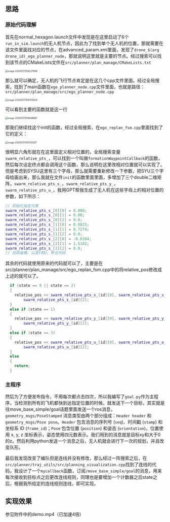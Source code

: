 ## 思路

### 原始代码理解

首先在normal_hexagon.launch文件中发现是在这里启动了6个`run_in_sim.launch`的无人机节点，因此为了找到单个无人机的位置，那就需要在该文件里面找对应的节点，在advanced_param.xml里面，发现了`drone_$(arg drone_id)_ego_planner_node`，那就说明这里就是主要的节点。经过搜索可以找到该节点的CMakeLists文件在`src/planner/plan_manage/CMakeLists.txt`

<img src="/Users/LYU/Library/Application Support/typora-user-images/image-20240721104227946.png" alt="image-20240721104227946" style="zoom:50%;" />

那么就可以确定，无人机的飞行节点肯定是在这几个cpp文件里面。经过全局搜索，找到了main函数在`ego_planner_node.cpp`文件里面，也就是路径：`src/planner/plan_manage/src/ego_planner_node.cpp`

<img src="/Users/LYU/Library/Application Support/typora-user-images/image-20240721104755504.png" alt="image-20240721104755504" style="zoom:50%;" />

可以看到主要的函数就是这一行

<img src="/Users/LYU/Library/Application Support/typora-user-images/image-20240721104848661.png" alt="image-20240721104848661" style="zoom:50%;" />

那我们继续找这个init的函数，经过全局搜索，在`ego_replan_fsm.cpp`里面找到了它的定义：

<img src="/Users/LYU/Library/Application Support/typora-user-images/image-20240721105134287.png" alt="image-20240721105134287" style="zoom:50%;" />

很明显六角形就在在这里面定义相对位置的，全局搜索变量`swarm_relative_pts_`，可以找到一个叫做`formationWaypointCallback`的函数，然后每次设定终点都会调用这个函数，那么说明在这里改相对位置就可以实现了。但是考虑到SYSU这里有三个字母，那么就需要重新修改一下参数，把SYU三个字母给画出来，那么我就在文件`init`的函数里面里面，多增加了三个double二维矩阵，`swarm_relative_pts_s_`，`swarm_relative_pts_y_`，`swarm_relative_pts_u_`，我用GPT帮我生成了无人机在这些字母上的相对位置的参数，如下所示：

```c++
// 初始化指定元素
swarm_relative_pts_s_[0][0] = 0.000;
swarm_relative_pts_s_[0][1] = 0.00;
swarm_relative_pts_s_[0][2] = 0.0;
swarm_relative_pts_s_[1][0] = 0.8825;
swarm_relative_pts_s_[1][1] = 0.7274;
swarm_relative_pts_s_[1][2] = 0.0;
swarm_relative_pts_s_[2][0] = -0.0104;
swarm_relative_pts_s_[2][1] = 1.5182;
swarm_relative_pts_s_[2][2] = 0.0;
// 后续省略，以及Y和U，参见代码
```

其余的代码就使用原来的代码就可以了，主要是在src/planner/plan_manage/src/ego_replan_fsm.cpp中的将relative_pos修改成上述的就可以了。

```cpp
  if (state == 0 || state == 2)
  {
    relative_pos << swarm_relative_pts_s_[id][0], swarm_relative_pts_s_[id][1],
        swarm_relative_pts_s_[id][2];
  }
  else if (state == 1)
  {
    relative_pos << swarm_relative_pts_y_[id][0], swarm_relative_pts_y_[id][1],
        swarm_relative_pts_y_[id][2];
  }
  else if (state == 3)
  {
    relative_pos << swarm_relative_pts_u_[id][0], swarm_relative_pts_u_[id][1],
        swarm_relative_pts_u_[id][2];
  }
  else
  {
    return;
  }
```

### 主程序

然后为了方便发布指令，不用每次都点击四次，所以我编写了`goal.py`作为主程序，当检测到所有的飞机都快到达指定位置的时候，就发送下一个目标，其实就是往move_base_simple/goal话题里面发送一个ros消息，`geometry_msgs/PoseStamped` 消息类型由两个部分组成：`Header header` 和 `geometry_msgs/Pose pose`。`Header` 包含消息的序列号 (`seq`)、时间戳 (`stamp`) 和坐标系 ID (`frame_id`)；`Pose` 包含位置 (`position`) 和姿态 (`orientation`)，位置使用 x, y, z 坐标表示，姿态使用四元数表示。我们用到的消息就是目标xy和大于0的z。然后利用python发送一个消息之后，无人机就会进行下一次的规划，并且改变队形。

最后我发现改变了编队但是连线并没有修改，那么经过一阵搜索之后，在`src/planner/traj_utils/src/planning_visualization.cpp`找到了连线的代码，我设计了一个`mycallback`函数，订阅`/move_base_simple/goal`的消息，用来每次接收到目标点之后更改连线规则，同理也是要增加一个计数器之后state之后，根据我所给定的连线规则连线，即可实现。

## 实现效果

参见附件中的demo.mp4（已加速4倍）
